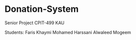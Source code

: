 # Donation-System
Senior Project CPIT-499 KAU

Students:
Faris Khaymi
Mohamed Harssani
Alwaleed Mogeem

